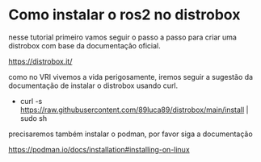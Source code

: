 # Como instalar o ros2 no distrobox

nesse tutorial primeiro vamos seguir o passo a passo para criar uma distrobox com base da documentação oficial.

https://distrobox.it/

como no VRI vivemos a vida perigosamente, iremos seguir a sugestão da documentação de instalar o distrobox usando curl.

- curl -s https://raw.githubusercontent.com/89luca89/distrobox/main/install | sudo sh

precisaremos também instalar o podman, por favor siga a documentação

https://podman.io/docs/installation#installing-on-linux




